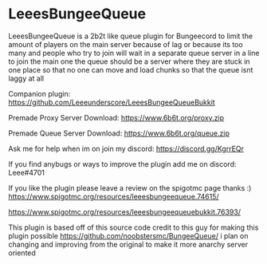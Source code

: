 # LeeesBungeeQueue
LeeesBungeeQueue is a 2b2t like queue plugin for Bungeecord to limit the amount of players on the main server because of lag or because its too many and people who try to join will wait in a separate queue server in a line to join the main one the queue should be a server where they are stuck in one place so that no one can move and load chunks so that the queue isnt laggy at all

Companion plugin:
https://github.com/Leeeunderscore/LeeesBungeeQueueBukkit

Premade Proxy Server Download:
https://www.6b6t.org/proxy.zip

Premade Queue Server Download:
https://www.6b6t.org/queue.zip

Ask me for help when im on join my discord: https://discord.gg/KgrrEQr

If you find anybugs or ways to improve the plugin add me on discord: Leee#4701

If you like the plugin please leave a review on the spigotmc page thanks :)
https://www.spigotmc.org/resources/leeesbungeequeue.74615/

https://www.spigotmc.org/resources/leeesbungeequeuebukkit.76393/

This plugin is based off of this source code credit to this guy for making this plugin possible https://github.com/noobstersmc/BungeeQueue/ i plan on changing and improving from the original 
to make it more anarchy server oriented
